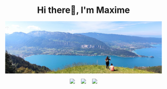 <h1 align="center">Hi there👋, I'm Maxime</h1>
<!-- <h3 align="center">Tech lover and worker from France 🇫🇷</h3> -->

<img src="banner.jpg">

<p align="center">
  <a href="https://www.twitter.com/maxime_stevenot"><img src="https://img.shields.io/badge/twitter-%231DA1F2.svg?&style=for-the-badge&logo=twitter&logoColor=white" /></a>&nbsp;&nbsp;&nbsp;&nbsp;
  <a href="https://www.linkedin.com/in/maximestevenot/"><img src="https://img.shields.io/badge/linkedin-%230077B5.svg?&style=for-the-badge&logo=linkedin&logoColor=white"/></a>&nbsp;&nbsp;&nbsp;&nbsp;
  <a href="https://www.instagram.com/maxime_stevenot/"><img src="https://img.shields.io/badge/instagram-%23dc2743.svg?&style=for-the-badge&logo=instagram&logoColor=white"/></a>
</p>
